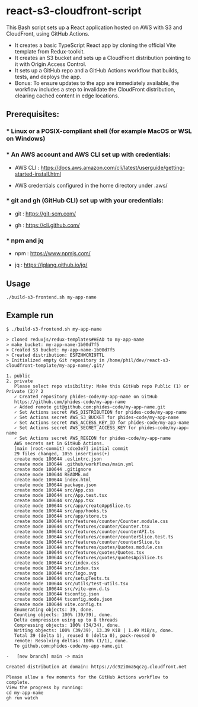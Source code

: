# react-s3-cloudfront-script

This Bash script sets up a React application hosted on AWS with S3 and CloudFront, using GitHub Actions.

-   It creates a basic TypeScript React app by cloning the official Vite template from Redux-toolkit.
-   It creates an S3 bucket and sets up a CloudFront distribution pointing to it with Origin Access Control.
-   It sets up a GitHub repo and a GitHub Actions workflow that builds, tests, and deploys the app.
-   Bonus: To ensure updates to the app are immediately available, the workflow includes a step to invalidate the CloudFront distribution, clearing cached content in edge locations.

## Prerequisites:

### \* Linux or a POSIX-compliant shell (for example MacOS or WSL on Windows)

### \* An AWS account and AWS CLI set up with credentials:

-   AWS CLI : https://docs.aws.amazon.com/cli/latest/userguide/getting-started-install.html

-   AWS credentials configured in the home directory under .aws/

### \* git and gh (GitHub CLI) set up with your credentials:

-   git : https://git-scm.com/

-   gh : https://cli.github.com/

### \* npm and jq

-   npm : https://www.npmjs.com/

-   jq : https://jqlang.github.io/jq/

## Usage

`./build-s3-frontend.sh my-app-name`

## Example run

```
$ ./build-s3-frontend.sh my-app-name

> cloned reduxjs/redux-templates#HEAD to my-app-name
> make_bucket: my-app-name-1b00d7f5
> Created S3 bucket: my-app-name-1b00d7f5
> Created distribution: ESFZHWCRI9TTL
> Initialized empty Git repository in /home/phil/dev/react-s3-cloudfront-template/my-app-name/.git/

1. public
2. private
   Please select repo visibility: Make this GitHub repo Public (1) or Private (2)? 2
   ✓ Created repository phides-code/my-app-name on GitHub
   https://github.com/phides-code/my-app-name
   ✓ Added remote git@github.com:phides-code/my-app-name.git
   ✓ Set Actions secret AWS_DISTRIBUTION for phides-code/my-app-name
   ✓ Set Actions secret AWS_S3_BUCKET for phides-code/my-app-name
   ✓ Set Actions secret AWS_ACCESS_KEY_ID for phides-code/my-app-name
   ✓ Set Actions secret AWS_SECRET_ACCESS_KEY for phides-code/my-app-name
   ✓ Set Actions secret AWS_REGION for phides-code/my-app-name
   AWS secrets set in GitHub Actions.
   [main (root-commit) cdce3e7] initial commit
   29 files changed, 1055 insertions(+)
   create mode 100644 .eslintrc.json
   create mode 100644 .github/workflows/main.yml
   create mode 100644 .gitignore
   create mode 100644 README.md
   create mode 100644 index.html
   create mode 100644 package.json
   create mode 100644 src/App.css
   create mode 100644 src/App.test.tsx
   create mode 100644 src/App.tsx
   create mode 100644 src/app/createAppSlice.ts
   create mode 100644 src/app/hooks.ts
   create mode 100644 src/app/store.ts
   create mode 100644 src/features/counter/Counter.module.css
   create mode 100644 src/features/counter/Counter.tsx
   create mode 100644 src/features/counter/counterAPI.ts
   create mode 100644 src/features/counter/counterSlice.test.ts
   create mode 100644 src/features/counter/counterSlice.ts
   create mode 100644 src/features/quotes/Quotes.module.css
   create mode 100644 src/features/quotes/Quotes.tsx
   create mode 100644 src/features/quotes/quotesApiSlice.ts
   create mode 100644 src/index.css
   create mode 100644 src/index.tsx
   create mode 100644 src/logo.svg
   create mode 100644 src/setupTests.ts
   create mode 100644 src/utils/test-utils.tsx
   create mode 100644 src/vite-env.d.ts
   create mode 100644 tsconfig.json
   create mode 100644 tsconfig.node.json
   create mode 100644 vite.config.ts
   Enumerating objects: 39, done.
   Counting objects: 100% (39/39), done.
   Delta compression using up to 8 threads
   Compressing objects: 100% (34/34), done.
   Writing objects: 100% (39/39), 13.39 KiB | 1.49 MiB/s, done.
   Total 39 (delta 1), reused 0 (delta 0), pack-reused 0
   remote: Resolving deltas: 100% (1/1), done.
   To github.com:phides-code/my-app-name.git

-   [new branch] main -> main

Created distribution at domain: https://dc92i0ma5qczg.cloudfront.net

Please allow a few moments for the GitHub Actions workflow to complete.
View the progress by running:
cd my-app-name
gh run watch
```
